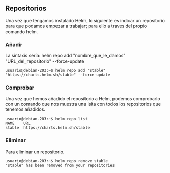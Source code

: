 ## Repositorios

Una vez que tengamos instalado Helm, lo siguiente es indicar un repositorio para que podamos empezar a trabajar; para ello a traves del propio comando helm.

### Añadir
La sintaxis sería:
helm repo add "nombre_que_le_damos" "URL_del_repositorio" --force-update
~~~
usuario@debian-203:~$ helm repo add "stable" "https://charts.helm.sh/stable" --force-update
~~~

### Comprobar
Una vez que hemos añadido el repositorio a Helm, podemos comprobarlo con un comando que nos muestra una lsita con todos los repositorios que tenemos añadidos.

~~~
usuario@debian-203:~$ helm repo list
NAME   	URL                               
stable 	https://charts.helm.sh/stable
~~~

### Eliminar
Para eliminar un repositorio.
~~~
usuario@debian-203:~$ helm repo remove stable
"stable" has been removed from your repositories
~~~
